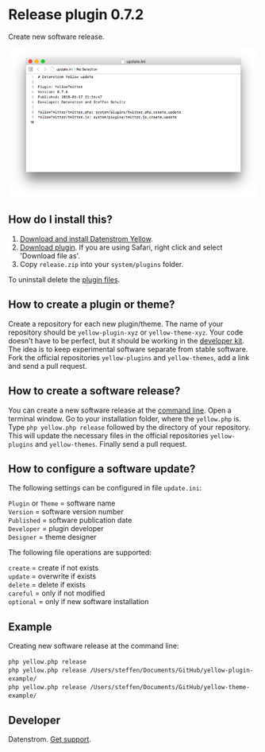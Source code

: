 Release plugin 0.7.2
====================
Create new software release.

<p align="center"><img src="release-screenshot.png?raw=true" alt="Screenshot"></p>

## How do I install this?

1. [Download and install Datenstrom Yellow](https://github.com/datenstrom/yellow/).
2. [Download plugin](https://github.com/datenstrom/yellow-plugins/raw/master/zip/release.zip). If you are using Safari, right click and select 'Download file as'.
3. Copy `release.zip` into your `system/plugins` folder.

To uninstall delete the [plugin files](update.ini).

## How to create a plugin or theme?

Create a repository for each new plugin/theme. The name of your repository should be `yellow-plugin-xyz` or `yellow-theme-xyz`. Your code doesn't have to be perfect, but it should be working in the [developer kit](https://github.com/datenstrom/yellow-developers). The idea is to keep experimental software separate from stable software. Fork the official repositories `yellow-plugins` and `yellow-themes`, add a link and send a pull request. 

## How to create a software release?

You can create a new software release at the [command line](https://github.com/datenstrom/yellow-plugins/tree/master/command). Open a terminal window. Go to your installation folder, where the `yellow.php` is. Type `php yellow.php release` followed by the directory of your repository. This will update the necessary files in the official repositories `yellow-plugins` and `yellow-themes`. Finally send a pull request.

## How to configure a software update?

The following settings can be configured in file `update.ini`:

`Plugin` or `Theme` = software name  
`Version` = software version number  
`Published` = software publication date  
`Developer` = plugin developer  
`Designer` = theme designer  

The following file operations are supported:

`create` = create if not exists  
`update` = overwrite if exists  
`delete` = delete if exists  
`careful` = only if not modified  
`optional` = only if new software installation  

## Example

Creating new software release at the command line:

`php yellow.php release`  
`php yellow.php release /Users/steffen/Documents/GitHub/yellow-plugin-example/`  
`php yellow.php release /Users/steffen/Documents/GitHub/yellow-theme-example/`  

## Developer

Datenstrom. [Get support](https://developers.datenstrom.se/help/support).
